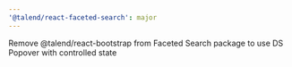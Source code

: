 ```yaml
---
'@talend/react-faceted-search': major
---
```


Remove @talend/react-bootstrap from Faceted Search package to use DS Popover with controlled state
